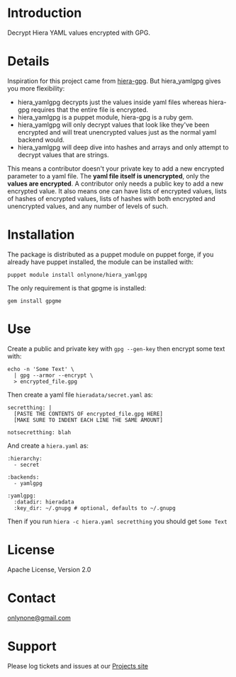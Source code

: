 Introduction
============

Decrypt Hiera YAML values encrypted with GPG.

Details
=======

Inspiration for this project came from
[hiera-gpg](https://github.com/crayfishx/hiera-gpg). But hiera_yamlgpg gives
you more flexibility:

 * hiera_yamlgpg decrypts just the values inside yaml files whereas hiera-gpg
   requires that the entire file is encrypted.
 * hiera_yamlgpg is a puppet module, hiera-gpg is a ruby gem.
 * hiera_yamlgpg will only decrypt values that look like they've been encrypted
   and will treat unencrypted values just as the normal yaml backend would.
 * hiera_yamlgpg will deep dive into hashes and arrays and only attempt to
   decrypt values that are strings.

This means a contributor doesn't your private key to add a new encrypted
parameter to a yaml file. The **yaml file itself is unencrypted**, only the
**values are encrypted**. A contributor only needs a public key to add a new
encrypted value. It also means one can have lists of encrypted values, lists of
hashes of encrypted values, lists of hashes with both encrypted and unencrypted
values, and any number of levels of such.

Installation
============

The package is distributed as a puppet module on puppet forge, if you already
have puppet installed, the module can be installed with:

    puppet module install onlynone/hiera_yamlgpg

The only requirement is that gpgme is installed:

    gem install gpgme

Use
===

Create a public and private key with `gpg --gen-key` then encrypt some text with:

    echo -n 'Some Text' \
      | gpg --armor --encrypt \
      > encrypted_file.gpg

Then create a yaml file `hieradata/secret.yaml` as:

    secretthing: |
      [PASTE THE CONTENTS OF encrypted_file.gpg HERE]
      [MAKE SURE TO INDENT EACH LINE THE SAME AMOUNT]
    
    notsecretthing: blah

And create a `hiera.yaml` as:

    :hierarchy:
      - secret
    
    :backends:
      - yamlgpg
    
    :yamlgpg:
      :datadir: hieradata
      :key_dir: ~/.gnupg # optional, defaults to ~/.gnupg

Then if you run `hiera -c hiera.yaml secretthing` you should get `Some Text`

License
=======
Apache License, Version 2.0

Contact
=======
onlynone@gmail.com

Support
=======
Please log tickets and issues at our [Projects site](https://github.com/onlynone/hiera_yamlgpg)
